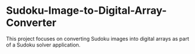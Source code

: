 # Sudoku-Image-to-Digital-Array-Converter
This project focuses on converting Sudoku images into digital arrays as part of a Sudoku solver application. 
